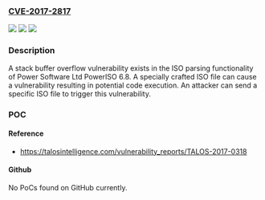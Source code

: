 ### [CVE-2017-2817](https://cve.mitre.org/cgi-bin/cvename.cgi?name=CVE-2017-2817)
![](https://img.shields.io/static/v1?label=Product&message=PowerISO&color=blue)
![](https://img.shields.io/static/v1?label=Version&message=6.8%20(6%2C%208%2C%200%2C%200)%20&color=brightgreen)
![](https://img.shields.io/static/v1?label=Vulnerability&message=remote%20code%20execution&color=brightgreen)

### Description

A stack buffer overflow vulnerability exists in the ISO parsing functionality of Power Software Ltd PowerISO 6.8. A specially crafted ISO file can cause a vulnerability resulting in potential code execution. An attacker can send a specific ISO file to trigger this vulnerability.

### POC

#### Reference
- https://talosintelligence.com/vulnerability_reports/TALOS-2017-0318

#### Github
No PoCs found on GitHub currently.


